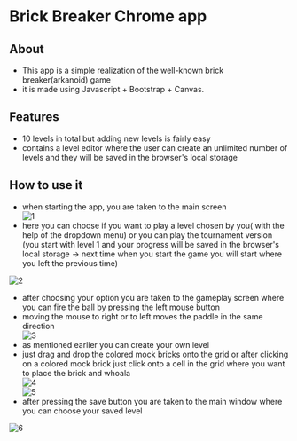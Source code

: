 # Brick Breaker Chrome app
## About 
- This app is a simple realization of the well-known brick breaker(arkanoid) game
- it is made using Javascript + Bootstrap + Canvas.
## Features
- 10 levels in total but adding new levels is fairly easy
- contains a level editor where the user can create an unlimited number of levels and they will be saved in the browser's local storage
## How to use it
- when starting the app, you are taken to the main screen  
![1](https://user-images.githubusercontent.com/37183688/44460166-c1749580-a614-11e8-824e-bfce3cec431c.png)  
- here you can choose if you want to play a level chosen by you( with the help of the dropdown menu) or you can play the tournament version (you start with level 1 and your progress will be saved in the browser's local storage -> next time when you start the game you will start where you left the previous time)
  
![2](https://user-images.githubusercontent.com/37183688/44460167-c1749580-a614-11e8-9523-639b218f198d.png)      
- after choosing your option you are taken to the gameplay screen where you can fire the ball by pressing the left mouse button
- moving the mouse to right or to left moves the paddle in the same direction  
![3](https://user-images.githubusercontent.com/37183688/44460168-c1749580-a614-11e8-84b0-61256da08cf8.png)  
- as mentioned earlier you can create your own level
- just drag and drop the colored mock bricks onto the grid or after clicking on a colored mock brick just click onto a cell in the grid where you want to place the brick and whoala  
![4](https://user-images.githubusercontent.com/37183688/44460170-c1749580-a614-11e8-829f-f6cf882d4784.png)  
![5](https://user-images.githubusercontent.com/37183688/44460171-c20d2c00-a614-11e8-9eed-fd251f308db5.png)  
- after pressing the save button you are taken to the main window where you can choose your saved level   

![6](https://user-images.githubusercontent.com/37183688/44460165-c0dbff00-a614-11e8-97b2-833e23e34d83.png)   

